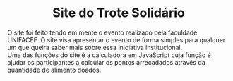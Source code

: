 <h1 align="center"> Site do Trote Solidário </h1>

O site foi feito tendo em mente o evento realizado pela faculdade UNIFACEF. O site visa apresentar o evento de forma simples para qualquer um que queira saber mais sobre essa iniciativa institucional. <br>
Uma das funções do site é a calculadora em JavaScript cuja função é ajudar os participantes a calcular os pontos arrecadados através da quantidade de alimento doados.
